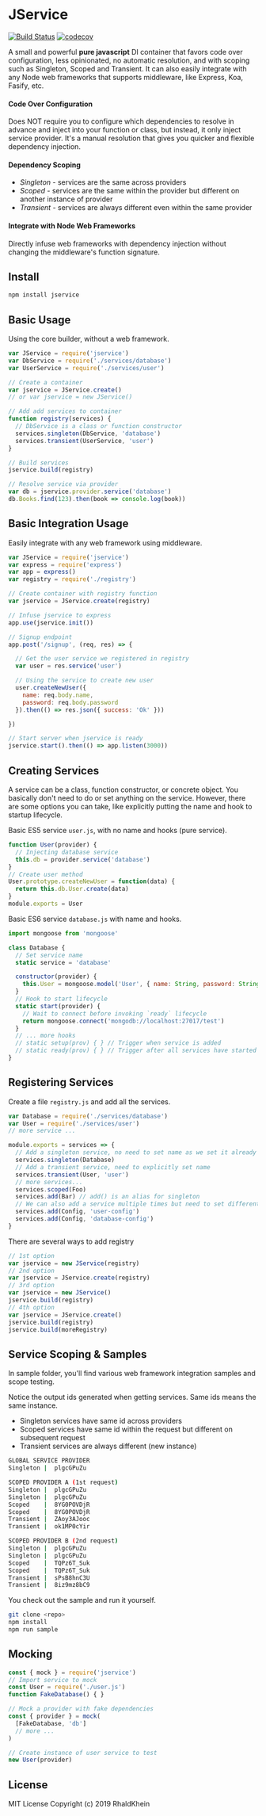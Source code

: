 # JService

[![Build Status](https://travis-ci.org/rhaldkhein/jservice.svg?branch=master)](https://travis-ci.org/rhaldkhein/jservice) [![codecov](https://codecov.io/gh/rhaldkhein/jservice/branch/master/graph/badge.svg)](https://codecov.io/gh/rhaldkhein/jservice)

A small and powerful **pure javascript** DI container that favors code over configuration, less opinionated, no automatic resolution, and with scoping such as Singleton, Scoped and Transient. It can also easily integrate with any Node web frameworks that supports middleware, like Express, Koa, Fasify, etc.

#### Code Over Configuration

Does NOT require you to configure which dependencies to resolve in advance and inject into your function or class, but instead, it only inject service provider. It's a manual resolution that gives you quicker and flexible dependency injection.

#### Dependency Scoping

- *Singleton* - services are the same across providers
- *Scoped* - services are the same within the provider but different on another instance of provider
- *Transient* - services are always different even within the same provider

#### Integrate with Node Web Frameworks

Directly infuse web frameworks with dependency injection without changing the middleware's function signature.


## Install

```sh
npm install jservice
```

## Basic Usage

Using the core builder, without a web framework.

```javascript
var JService = require('jservice')
var DbService = require('./services/database')
var UserService = require('./services/user')

// Create a container
var jservice = JService.create()
// or var jservice = new JService()

// Add add services to container
function registry(services) {
  // DbService is a class or function constructor
  services.singleton(DbService, 'database')
  services.transient(UserService, 'user')
}

// Build services
jservice.build(registry)

// Resolve service via provider
var db = jservice.provider.service('database')
db.Books.find(123).then(book => console.log(book))
```

## Basic Integration Usage

Easily integrate with any web framework using middleware.

```javascript
var JService = require('jservice')
var express = require('express')
var app = express()
var registry = require('./registry')

// Create container with registry function
var jservice = JService.create(registry)

// Infuse jservice to express
app.use(jservice.init())

// Signup endpoint
app.post('/signup', (req, res) => {

  // Get the user service we registered in registry
  var user = res.service('user')

  // Using the service to create new user
  user.createNewUser({
    name: req.body.name,
    password: req.body.password
  }).then(() => res.json({ success: 'Ok' }))

})

// Start server when jservice is ready
jservice.start().then(() => app.listen(3000))
```

## Creating Services

A service can be a class, function constructor, or concrete object. You basically don't need to do or set anything on the service. However, there are some options you can take, like explicitly putting the name and hook to startup lifecycle.

Basic ES5 service `user.js`, with no name and hooks (pure service).

```javascript
function User(provider) {
  // Injecting database service
  this.db = provider.service('database')
}
// Create user method
User.prototype.createNewUser = function(data) {
  return this.db.User.create(data)
}
module.exports = User
```

Basic ES6 service `database.js` with name and hooks.

```javascript
import mongoose from 'mongoose'

class Database {
  // Set service name
  static service = 'database'

  constructor(provider) {
    this.User = mongoose.model('User', { name: String, password: String })
  }
  // Hook to start lifecycle
  static start(provider) {
    // Wait to connect before invoking `ready` lifecycle
    return mongoose.connect('mongodb://localhost:27017/test')
  }
  // ... more hooks
  // static setup(prov) { } // Trigger when service is added
  // static ready(prov) { } // Trigger after all services have started 
}
```

## Registering Services

Create a file `registry.js` and add all the services.

```javascript
var Database = require('./services/database')
var User = require('./services/user')
// more service ...

module.exports = services => {
  // Add a singleton service, no need to set name as we set it already in the service
  services.singleton(Database)
  // Add a transient service, need to explicitly set name
  services.transient(User, 'user')
  // more services...
  services.scoped(Foo)
  services.add(Bar) // add() is an alias for singleton
  // We can also add a service multiple times but need to set different name
  services.add(Config, 'user-config')
  services.add(Config, 'database-config')
}
```

There are several ways to add registry

```javascript
// 1st option
var jservice = new JService(registry)
// 2nd option
var jservice = JService.create(registry)
// 3rd option
var jservice = new JService()
jservice.build(registry)
// 4th option
var jservice = JService.create()
jservice.build(registry)
jservice.build(moreRegistry)
```

## Service Scoping & Samples

In sample folder, you'll find various web framework integration samples and scope testing.

Notice the output ids generated when getting services. Same ids means the same instance.
- Singleton services have same id across providers
- Scoped services have same id within the request but different on subsequent request
- Transient services are always different (new instance)

```sh
GLOBAL SERVICE PROVIDER
Singleton |  plgcGPuZu

SCOPED PROVIDER A (1st request)
Singleton |  plgcGPuZu
Singleton |  plgcGPuZu
Scoped    |  8YG0POVDjR
Scoped    |  8YG0POVDjR
Transient |  ZAoy3AJooc
Transient |  ok1MP0cYir

SCOPED PROVIDER B (2nd request)
Singleton |  plgcGPuZu
Singleton |  plgcGPuZu
Scoped    |  TQPz6T_Suk
Scoped    |  TQPz6T_Suk
Transient |  sPsB8hnC3U
Transient |  8iz9mz8bC9
```

You check out the sample and run it yourself.

```sh
git clone <repo>
npm install
npm run sample
```

## Mocking

```javascript
const { mock } = require('jservice')
// Import service to mock
const User = require('./user.js')
function FakeDatabase() { }

// Mock a provider with fake dependencies
const { provider } = mock(
  [FakeDatabase, 'db']
  // more ...
)

// Create instance of user service to test
new User(provider)
```

## License

MIT License
Copyright (c) 2019 RhaldKhein